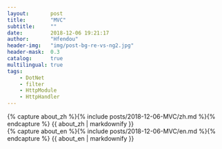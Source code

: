 ```yaml
---
layout:       post
title:        "MVC"
subtitle:     ""
date:         2018-12-06 19:21:17
author:       "Hfendou"
header-img:   "img/post-bg-re-vs-ng2.jpg"
header-mask:  0.3
catalog:      true
multilingual: true
tags:
    - DotNet
    - filter
    - HttpModule
    - HttpHandler
---
```


<!-- Chinese Version -->
<div class="zh post-container">
    {% capture about_zh %}{% include posts/2018-12-06-MVC/zh.md %}{% endcapture %}
    {{ about_zh | markdownify }}
</div>

<!-- English Version -->
<div class="en post-container">
    {% capture about_en %}{% include posts/2018-12-06-MVC/en.md %}{% endcapture %}
    {{ about_en | markdownify }}
</div>